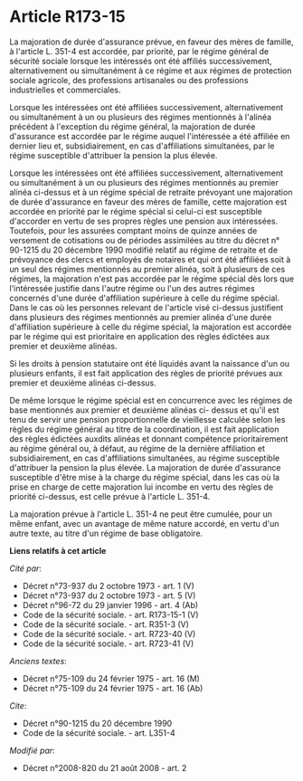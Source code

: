 # Article R173-15

La majoration de durée d'assurance prévue, en faveur des mères de famille, à l'article L. 351-4 est accordée, par priorité,
par le régime général de sécurité sociale lorsque les intéressés ont été affiliés successivement, alternativement ou
simultanément à ce régime et aux régimes de protection sociale agricole, des professions artisanales ou des professions
industrielles et commerciales. 

Lorsque les intéressées ont été affiliées successivement, alternativement ou simultanément à un ou plusieurs des régimes
mentionnés à l'alinéa précédent à l'exception du régime général, la majoration de durée d'assurance est accordée par le
régime auquel l'intéressée a été affiliée en dernier lieu et, subsidiairement, en cas d'affiliations simultanées, par le
régime susceptible d'attribuer la pension la plus élevée. 

Lorsque les intéressées ont été affiliées successivement, alternativement ou simultanément à un ou plusieurs des régimes
mentionnés au premier alinéa ci-dessus et à un régime spécial de retraite prévoyant une majoration de durée d'assurance en
faveur des mères de famille, cette majoration est accordée en priorité par le régime spécial si celui-ci est susceptible
d'accorder en vertu de ses propres règles une pension aux intéressées. Toutefois, pour les assurées comptant moins de quinze
années de versement de cotisations ou de périodes assimilées au titre du décret n° 90-1215 du 20 décembre 1990 modifié
relatif au régime de retraite et de prévoyance des clercs et employés de notaires et qui ont été affiliées soit à un seul des
régimes mentionnés au premier alinéa, soit à plusieurs de ces régimes, la majoration n'est pas accordée par le régime spécial
dès lors que l'intéressée justifie dans l'autre régime ou l'un des autres régimes concernés d'une durée d'affiliation
supérieure à celle du régime spécial. Dans le cas où les personnes relevant de l'article visé ci-dessus justifient dans
plusieurs des régimes mentionnés au premier alinéa d'une durée d'affiliation supérieure à celle du régime spécial, la
majoration est accordée par le régime qui est prioritaire en application des règles édictées aux premier et deuxième
alinéas. 

Si les droits à pension statutaire ont été liquidés avant la naissance d'un ou plusieurs enfants, il est fait application des
règles de priorité prévues aux premier et deuxième alinéas ci-dessus. 

De même lorsque le régime spécial est en concurrence avec les régimes de base mentionnés aux premier et deuxième alinéas ci-
dessus et qu'il est tenu de servir une pension proportionnelle de vieillesse calculée selon les règles du régime général au
titre de la coordination, il est fait application des règles édictées auxdits alinéas et donnant compétence prioritairement
au régime général ou, à défaut, au régime de la dernière affiliation et subsidiairement, en cas d'affiliations simultanées,
au régime susceptible d'attribuer la pension la plus élevée. La majoration de durée d'assurance susceptible d'être mise à la
charge du régime spécial, dans les cas où la prise en charge de cette majoration lui incombe en vertu des règles de priorité
ci-dessus, est celle prévue à l'article L. 351-4. 

La majoration prévue à l'article L. 351-4 ne peut être cumulée, pour un même enfant, avec un avantage de même nature accordé,
en vertu d'un autre texte, au titre d'un régime de base obligatoire.

**Liens relatifs à cet article**

_Cité par_:

  - Décret n°73-937 du 2 octobre 1973 - art. 1 (V)
  - Décret n°73-937 du 2 octobre 1973 - art. 5 (V)
  - Décret n°96-72 du 29 janvier 1996 - art. 4 (Ab)
  - Code de la sécurité sociale. - art. R173-15-1 (V)
  - Code de la sécurité sociale. - art. R351-3 (V)
  - Code de la sécurité sociale. - art. R723-40 (V)
  - Code de la sécurité sociale. - art. R723-41 (V)

_Anciens textes_:

  - Décret n°75-109 du 24 février 1975 - art. 16 (M)
  - Décret n°75-109 du 24 février 1975 - art. 16 (Ab)

_Cite_:

  - Décret n°90-1215 du 20 décembre 1990
  - Code de la sécurité sociale. - art. L351-4

_Modifié par_:

  - Décret n°2008-820 du 21 août 2008 - art. 2
